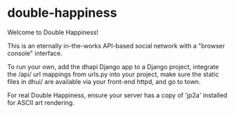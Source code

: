 double-happiness
================

Welcome to Double Happiness!

This is an eternally in-the-works API-based social network with a "browser console" interface.

To run your own, add the dhapi Django app to a Django project, 
integrate the /api/ url mappings from urls.py into your project, 
make sure the static files in dhui/ are available via your front-end httpd, 
and go to town.

For real Double Happiness, ensure your server has a copy of 'jp2a' installed for
ASCII art rendering.